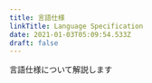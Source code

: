 ```yaml
---
title: 言語仕様
linkTitle: Language Specification
date: 2021-01-03T05:09:54.533Z
draft: false
---
```


言語仕様について解説します